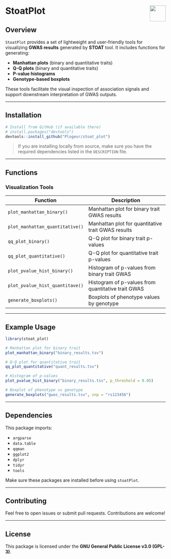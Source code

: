 # StoatPlot <img src="https://www.r-project.org/logo/Rlogo.png" align="right" height="50"/>

<!-- **Version**: 0.1.0  
**License**: GPL-3  
**Author**: Matis Alias-Bagarre  
**Contact**: matis.alias-bagarre@inserm.fr
-->

## Overview

`StoatPlot` provides a set of lightweight and user-friendly tools for visualizing **GWAS results** generated by **STOAT** tool. It includes functions for generating:

- **Manhattan plots** (binary and quantitative traits)
- **Q-Q plots** (binary and quantitative traits)
- **P-value histograms**
- **Genotype-based boxplots**

These tools facilitate the visual inspection of association signals and support downstream interpretation of GWAS outputs.

---

## Installation

<!-- DEV COMMAND
# install.packages("devtools")
usethis::create_package("StoatPlot")
devtools::load_all()
devtools::document()
devtools::check()
devtools::test()
usethis::use_test()
devtools::build()
-->

```r
# Install from GitHub (if available there)
# install.packages("devtools")
devtools::install_github("Plogeur/stoat_plot")
```

> If you are installing locally from source, make sure you have the required dependencies listed in the `DESCRIPTION` file.

---

## Functions

### Visualization Tools

| Function                        | Description                                        |
| ------------------------------- | -------------------------------------------------- |
| `plot_manhattan_binary()`       | Manhattan plot for binary trait GWAS results       |
| `plot_manhattan_quantitative()` | Manhattan plot for quantitative trait GWAS results |
| `qq_plot_binary()`              | Q-Q plot for binary trait p-values                 |
| `qq_plot_quantitative()`        | Q-Q plot for quantitative trait p-values           |
| `plot_pvalue_hist_binary()`     | Histogram of p-values from binary trait GWAS       |
| `plot_pvalue_hist_quantitave()` | Histogram of p-values from quantitative trait GWAS |
| `generate_boxplots()`           | Boxplots of phenotype values by genotype           |

---

## Example Usage

```r
library(stoat_plot)

# Manhattan plot for binary trait
plot_manhattan_binary("binary_results.tsv")

# Q-Q plot for quantitative trait
qq_plot_quantitative("quant_results.tsv")

# Histogram of p-values
plot_pvalue_hist_binary("binary_results.tsv", p_threshold = 0.05)

# Boxplot of phenotype vs genotype
generate_boxplots("gwas_results.tsv", snp = "rs123456")
```

---

## Dependencies

This package imports:

* `argparse`
* `data.table`
* `qqman`
* `ggplot2`
* `dplyr`
* `tidyr`
* `tools`

Make sure these packages are installed before using `stoatPlot`.

---

## Contributing

Feel free to open issues or submit pull requests. Contributions are welcome!

---

## License

This package is licensed under the **GNU General Public License v3.0 (GPL-3)**.
